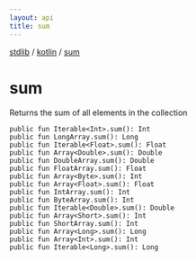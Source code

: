 ```yaml
---
layout: api
title: sum
---
```

[stdlib](../index.html) / [kotlin](index.html) / [sum](sum.html)

# sum
Returns the sum of all elements in the collection
```
public fun Iterable<Int>.sum(): Int
public fun LongArray.sum(): Long
public fun Iterable<Float>.sum(): Float
public fun Array<Double>.sum(): Double
public fun DoubleArray.sum(): Double
public fun FloatArray.sum(): Float
public fun Array<Byte>.sum(): Int
public fun Array<Float>.sum(): Float
public fun IntArray.sum(): Int
public fun ByteArray.sum(): Int
public fun Iterable<Double>.sum(): Double
public fun Array<Short>.sum(): Int
public fun ShortArray.sum(): Int
public fun Array<Long>.sum(): Long
public fun Array<Int>.sum(): Int
public fun Iterable<Long>.sum(): Long
```

